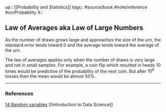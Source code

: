up::  [[Probability and Statistics]]
tags:: #source/book #note/reference #on/Probability 
X:: 

## Law of Averages aka Law of Large Numbers

As the number of draws grows large and approaches the size of the urn, the standard error tends toward 0 and the average tends toward the average of the urn.

The law of averages applies only when the number of draws is very large and not in small samples. For example, a coin flip which resulted in heads 10 times would be predictive of the probability of the next coin. But after $10^6$ tosses then the mean would be almost 50%.

---

### References

[14 Random variables](https://biscotty666.github.io/Data-Science-R-PH125x/docs/Pt14.html#law-of-large-numbers)
[[Introduction to Data Science]]



